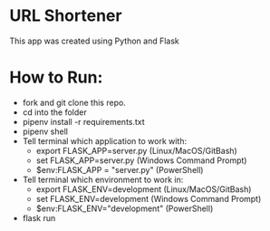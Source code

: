 # URL Shortener

This app was created using Python and Flask

# How to Run:

- fork and git clone this repo.
- cd into the folder
- pipenv install -r requirements.txt
- pipenv shell
- Tell terminal which application to work with:
  - export FLASK_APP=server.py (Linux/MacOS/GitBash)
  - set FLASK_APP=server.py (Windows Command Prompt)
  - $env:FLASK_APP = "server.py" (PowerShell)
- Tell terminal which environment to work in:
  - export FLASK_ENV=development (Linux/MacOS/GitBash)
  - set FLASK_ENV=development (Windows Command Prompt)
  - $env:FLASK_ENV="development" (PowerShell)
- flask run
